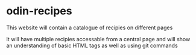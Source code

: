 # odin-recipes

This website will contain a catalogue of recipies on different pages

It will have multiple recipies accessable from a central page and will
show an understanding of basic HTML tags as well as using git commands